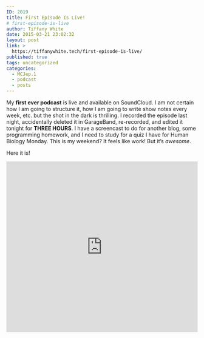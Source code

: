 ```yaml
---
ID: 2019
title: First Episode Is Live!
# first-episode-is-live
author: Tiffany White
date: 2015-03-21 23:02:32
layout: post
link: >
  https://tiffanywhite.tech/first-episode-is-live/
published: true
tags: uncategorized
categories:
  - MCJep.1
  - podcast
  - posts
---
```

<p>My <strong>first ever podcast</strong> is live and available on SoundCloud. I am not certain how I am going to structure it, how I am going to write show notes every week, etc. but the shot in the dark is thrilling. I recorded the episode last night, accidentally deleted it in GarageBand, re-recorded, and edited it tonight for <strong>THREE HOURS</strong>. I have a screencast to do for another blog, some programming homework, and I need to study for a quiz I have for Human Biology Monday. This is my weekend? It feels like work! But it’s <em>awesome</em>.</p>

<p>Here it is!</p>

<iframe width="100%" height="450" scrolling="no" frameborder="no" src="https://w.soundcloud.com/player/?url=https%3A//api.soundcloud.com/tracks/197062542&auto_play=false&hide_related=false&show_comments=true&show_user=true&show_reposts=false&visual=true"></iframe>